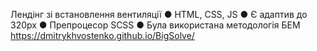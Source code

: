Лендінг зі встановлення вентиляції ● HTML, CSS, JS ● Є адаптив до 320px ● Препроцесор SCSS ● Була використана методологія БЕМ https://dmitrykhvostenko.github.io/BigSolve/
